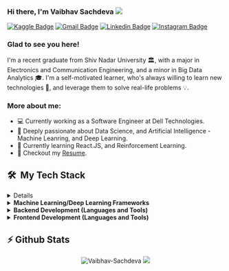 ### Hi there, I'm Vaibhav Sachdeva</a> <img src="https://media.giphy.com/media/hvRJCLFzcasrR4ia7z/giphy.gif" width="25px">
[![Kaggle Badge](https://img.shields.io/badge/Kaggle-20BEFF?style=flat-square&logo=Kaggle&logoColor=white)](https://www.kaggle.com/Vaibhav021099)
[![Gmail Badge](https://img.shields.io/badge/Gmail-red?style=flat-square&logo=Gmail&logoColor=white&link=mailto:manumanoj0010@gmail.com)](mailto:vaibhavsachdeva021099@gmail.com)
[![Linkedin Badge](https://img.shields.io/badge/-LinkedIn-0e76a8?style=flat-square&logo=Linkedin&logoColor=white)](https://www.linkedin.com/in/vaibhav-sachdeva-814332139/)
[![Instagram Badge](https://img.shields.io/badge/-Instagram-e4405f?style=flat-square&logo=Instagram&logoColor=white)](https://www.instagram.com/vaibhav_sachdeva007/)

### Glad to see you here! &nbsp;

I'm a recent graduate from Shiv Nadar University 🏛, with a major in Electronics and Communication Engineering, and a minor in Big Data Analytics 🎓. I'm a self-motivated learner, who's always willing to learn new technologies 👀, and leverage them to solve real-life problems 💡.

### More about me:

- 💻 Currently working as a Software Engineer at Dell Technologies. 
- 🚀 Deeply passionate about Data Science, and Artificial Intelligence - Machine Leanring, and Deep Learning. 
- 🌱 Currently learning React.JS, and Reinforcement Learning.
- 📝 Checkout my [Resume](https://drive.google.com/file/d/10Z14WHmnEBl4_X8B0cHDQeYR09sjMsJ8/view?usp=sharing).

<h2> 🛠 &nbsp;My Tech Stack</h2>

<details>
<span><img src="https://cdn.jsdelivr.net/gh/devicons/devicon@latest/icons/python/python-original.svg" height="40px" width="30px"></span>&nbsp;
<span><img src="https://cdn.jsdelivr.net/gh/devicons/devicon@latest/icons/cplusplus/cplusplus-original.svg" height="40px" width="30px"></span>&nbsp;
<span><img src="https://cdn.jsdelivr.net/gh/devicons/devicon@latest/icons/c/c-original.svg" height="40px" width="30px"></span>&nbsp;
<span><img src="https://cdn.jsdelivr.net/gh/devicons/devicon@latest/icons/matlab/matlab-original.svg" height="40px" width="30px"></span>&nbsp;
<span><img src="https://cdn.jsdelivr.net/gh/devicons/devicon@latest/icons/r/r-original.svg" height="40px" width="30px"></span>&nbsp;
</details>
 
 <!-- <span><img src="https://cdn.jsdelivr.net/gh/devicons/devicon@latest/icons/r/r-original.svg" width="30px"></span>&nbsp;
<summary><b>Programming Languages</b></summary>
 <span><img src="Images/Python.png" alt="python" width="30px"/></span>&nbsp 
 <img src="Images/C++.png" alt="python" width="40" height="40"/>&nbsp
 <img src="Images/C.png" alt="C" width="40" height="40"/>&nbsp
 <span><img src="Images/Matlab.png" alt="matlab" width="30px"/></span>&nbsp
 <span><img src="Images/R.png" alt="R" width="30px"/></span>
</details> -->

<details>	
 <summary><b>Machine Learning/Deep Learning Frameworks</b></summary>
 <img src="Images/TF.png" alt="TF" width="30" height="30"/> &nbsp
 <img src="Images/Keras.png" alt="Keras" width="30" height="30"/> &nbsp
 <img src="Images/SK.png" alt="SC" width="50" height="30"/>
</details>

<details>	
 <summary><b>Backend Development (Languages and Tools)</b></summary>
 <img src="Images/MySQL.png" alt="TF" width="40" height="35"/> 
 <img src="Images/Prometheus.png" alt="Keras" width="35" height="35"/> 
 <img src="Images/Elasticsearch.png" alt="Keras" width="35" height="30"/> 
 <img src="Images/Firebase.png" alt="SC" width="45" height="50"/>
 <img src="Images/nodejs.png" alt="SC" width="45" height="45"/> 
 <img src="Images/MongoDB.png" alt="Keras" width="35" height="50"/> 
</details>

<details>	
 <summary><b>Frontend Development (Languages and Tools)</b></summary>
 <img src="Images/html.png" alt="TF" width="40" height="40"/> 
 <img src="Images/css.png" alt="Keras" width="40" height="40"/>
 <img src="Images/Grafana.png" alt="TF" width="35" height="35"/> 
</details>

<h2>⚡&nbsp;Github Stats</h2>
<p align = "center">
<img height="180em" src="https://github-readme-stats.vercel.app/api?username=Vaibhav-Sachdeva&show_icons=true&locale=en&hide_border=true" alt="Vaibhav-Sachdeva"/>
<img height="180em" src = "https://github-readme-stats.vercel.app/api/top-langs/?username=Vaibhav-Sachdeva&langs_count=8&hide_border=true">
</p>
